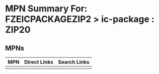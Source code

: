 



# MPN Summary For: FZEICPACKAGEZIP2 > ic-package : ZIP20

## MPNs
  

|MPN|Direct Links|Search Links|
| :--- | :--- | :--- |
||||

